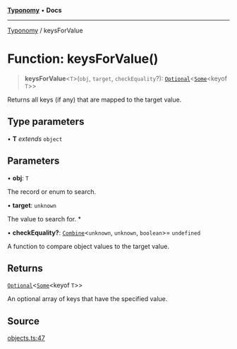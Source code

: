 [**Typonomy**](../README.md) • **Docs**

***

[Typonomy](../globals.md) / keysForValue

# Function: keysForValue()

> **keysForValue**\<`T`\>(`obj`, `target`, `checkEquality`?): [`Optional`](../type-aliases/Optional.md)\<[`Some`](../type-aliases/Some.md)\<keyof `T`\>\>

Returns all keys (if any) that are mapped to the target value.

## Type parameters

• **T** *extends* `object`

## Parameters

• **obj**: `T`

The record or enum to search.

• **target**: `unknown`

The value to search for.
 *

• **checkEquality?**: [`Combine`](../type-aliases/Combine.md)\<`unknown`, `unknown`, `boolean`\>= `undefined`

A function to compare object values to the target value.

## Returns

[`Optional`](../type-aliases/Optional.md)\<[`Some`](../type-aliases/Some.md)\<keyof `T`\>\>

An optional array of keys that have the specified value.

## Source

[objects.ts:47](https://github.com/softcraft-development/typonomy/blob/f77f6002b19dd65199e89540af6d271db08bf123/src/objects.ts#L47)

